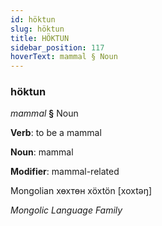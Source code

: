 ```yaml
---
id: höktun
slug: höktun
title: HÖKTUN
sidebar_position: 117
hoverText: mammal § Noun
---
```


### höktun

*mammal* **§** Noun

**Verb**: to be a mammal

**Noun**: mammal

**Modifier**: mammal-related

Mongolian хөхтөн xöxtön [xoxtəŋ]

*Mongolic Language Family*